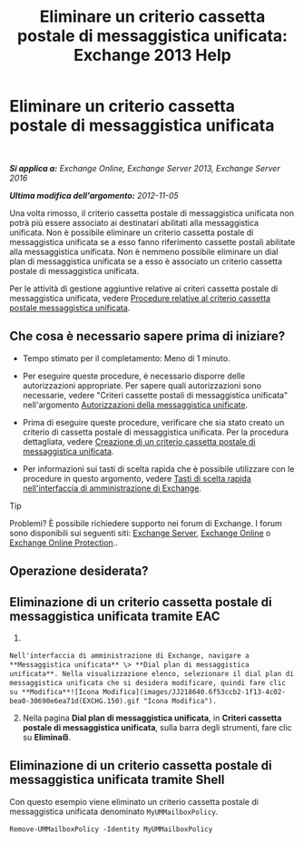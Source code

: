 ﻿---
title: 'Eliminare un criterio cassetta postale di messaggistica unificata: Exchange 2013 Help'
TOCTitle: Eliminare un criterio cassetta postale di messaggistica unificata
ms:assetid: c8758464-3c52-4dd3-b2a6-142a99bb0628
ms:mtpsurl: https://technet.microsoft.com/it-it/library/Bb124536(v=EXCHG.150)
ms:contentKeyID: 50555692
ms.date: 05/22/2018
mtps_version: v=EXCHG.150
ms.translationtype: MT
---

# Eliminare un criterio cassetta postale di messaggistica unificata

 

_**Si applica a:** Exchange Online, Exchange Server 2013, Exchange Server 2016_

_**Ultima modifica dell'argomento:** 2012-11-05_

Una volta rimosso, il criterio cassetta postale di messaggistica unificata non potrà più essere associato ai destinatari abilitati alla messaggistica unificata. Non è possibile eliminare un criterio cassetta postale di messaggistica unificata se a esso fanno riferimento cassette postali abilitate alla messaggistica unificata. Non è nemmeno possibile eliminare un dial plan di messaggistica unificata se a esso è associato un criterio cassetta postale di messaggistica unificata.

Per le attività di gestione aggiuntive relative ai criteri cassetta postale di messaggistica unificata, vedere [Procedure relative al criterio cassetta postale messaggistica unificata](um-mailbox-policy-procedures-exchange-2013-help.md).

## Che cosa è necessario sapere prima di iniziare?

  - Tempo stimato per il completamento: Meno di 1 minuto.

  - Per eseguire queste procedure, è necessario disporre delle autorizzazioni appropriate. Per sapere quali autorizzazioni sono necessarie, vedere "Criteri cassette postali di messaggistica unificata" nell'argomento [Autorizzazioni della messaggistica unificate](unified-messaging-permissions-exchange-2013-help.md).

  - Prima di eseguire queste procedure, verificare che sia stato creato un criterio di cassetta postale di messaggistica unificata. Per la procedura dettagliata, vedere [Creazione di un criterio cassetta postale di messaggistica unificata](create-a-um-mailbox-policy-exchange-2013-help.md).

  - Per informazioni sui tasti di scelta rapida che è possibile utilizzare con le procedure in questo argomento, vedere [Tasti di scelta rapida nell'interfaccia di amministrazione di Exchange](keyboard-shortcuts-in-the-exchange-admin-center-exchange-online-protection-help.md).


> [!TIP]
> Problemi? È possibile richiedere supporto nei forum di Exchange. I forum sono disponibili sui seguenti siti: <A href="https://go.microsoft.com/fwlink/p/?linkid=60612">Exchange Server</A>, <A href="https://go.microsoft.com/fwlink/p/?linkid=267542">Exchange Online</A> o <A href="https://go.microsoft.com/fwlink/p/?linkid=285351">Exchange Online Protection</A>..



## Operazione desiderata?

## Eliminazione di un criterio cassetta postale di messaggistica unificata tramite EAC

1.  
    
    Nell'interfaccia di amministrazione di Exchange, navigare a **Messaggistica unificata** \> **Dial plan di messaggistica unificata**. Nella visualizzazione elenco, selezionare il dial plan di messaggistica unificata che si desidera modificare, quindi fare clic su **Modifica**![Icona Modifica](images/JJ218640.6f53ccb2-1f13-4c02-bea0-30690e6ea71d(EXCHG.150).gif "Icona Modifica").

2.  Nella pagina **Dial plan di messaggistica unificata**, in **Criteri cassetta postale di messaggistica unificata**, sulla barra degli strumenti, fare clic su **Elimina**![Icona Elimina](images/Dd979797.14f639f6-61e8-4418-bbfb-0db14de9d2f5(EXCHG.150).gif "Icona Elimina").

## Eliminazione di un criterio cassetta postale di messaggistica unificata tramite Shell

Con questo esempio viene eliminato un criterio cassetta postale di messaggistica unificata denominato `MyUMMailboxPolicy`.

    Remove-UMMailboxPolicy -Identity MyUMMailboxPolicy

